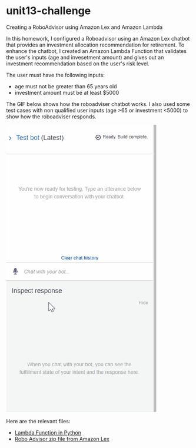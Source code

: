 # unit13-challenge
Creating a RoboAdvisor using Amazon Lex and Amazon Lambda

In this homework, I configured a Roboadvisor using an Amazon Lex chatbot that provides an investment allocation recommendation for retirement. To enhance the chatbot, I created an Amazon Lambda Function that validates the user's inputs (age and invesetment amount) and gives out an investment recommendation based on the user's risk level. 

The user must have the following inputs:
- age must not be greater than 65 years old
- investment amount must be at least $5000

The GIF below shows how the roboadviser chatbot works. I also used some test cases with non qualified user inputs (age >65 or investment <5000) to show how the roboadviser responds. 

![gif](Images/finalfinalversion.gif)


Here are the relevant files:

- [Lambda Function in Python](https://github.com/nikanikachan/unit13-challenge/blob/main/RoboAdvisor/lambda_function_hw.py) 
- [Robo Advisor zip file from Amazon Lex](https://github.com/nikanikachan/unit13-challenge/blob/main/RoboAdvisor/RoboAdvisor_1_3166e1ec-98c2-4287-be4a-a3287e6d3a56_Bot_LEX_V1.zip) 


